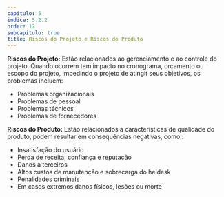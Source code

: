 ```yaml
---
capitulo: 5
indice: 5.2.2
order: 12
subcapitulo: true
title: Riscos do Projeto e Riscos do Produto
---
```


<p> 
    <b>Riscos do Projeto:</b> Estão relacionados ao gerenciamento e ao controle do projeto. Quando ocorrem tem impacto no cronograma, orçamento ou escopo do projeto, impedindo o projeto de atingit seus objetivos, os problemas incluem: 
    <ul>
        <li>Problemas organizacionais</li>
        <li>Problemas de pessoal</li>
        <li>Problemas técnicos</li>
        <li>Problemas de fornecedores</li>
    </ul>
</p>

<p>
    <b>Riscos do Produto:</b> Estão relacionados a características de qualidade do produto, podem resultar em consequências negativas, como : 
    <ul>
        <li>Insatisfação do usuário</li>
        <li>Perda de receita, confiança e reputação</li>
        <li>Danos a terceiros</li>
        <li>Altos custos de manutenção e sobrecarga do heldesk</li>
        <li>Penalidades criminais</li>
        <li>Em casos extremos danos físicos, lesões ou morte</li>
    </ul>
</p>
